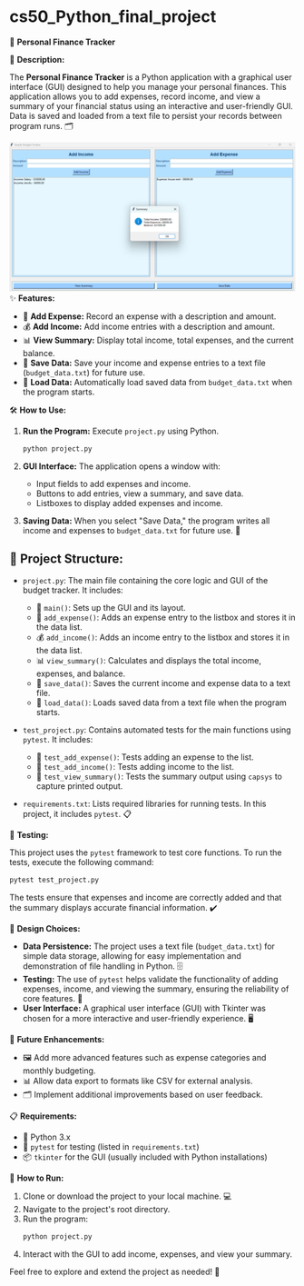 # cs50_Python_final_project

🧾 **Personal Finance Tracker**

📄 **Description:**

The **Personal Finance Tracker** is a Python application with a graphical user interface (GUI) designed to help you manage your personal finances. This application allows you to add expenses, record income, and view a summary of your financial status using an interactive and user-friendly GUI. Data is saved and loaded from a text file to persist your records between program runs. 🗂️

![Application Screenshot](gui_img.png)
✨ **Features:**

- 💸 **Add Expense:** Record an expense with a description and amount.
- 💰 **Add Income:** Add income entries with a description and amount.
- 📊 **View Summary:** Display total income, total expenses, and the current balance.
- 💾 **Save Data:** Save your income and expense entries to a text file (`budget_data.txt`) for future use.
- 📂 **Load Data:** Automatically load saved data from `budget_data.txt` when the program starts.

🛠️ **How to Use:**

1. **Run the Program:** Execute `project.py` using Python.
   ```bash
   python project.py
   ```
2. **GUI Interface:** The application opens a window with:
   - Input fields to add expenses and income.
   - Buttons to add entries, view a summary, and save data.
   - Listboxes to display added expenses and income.
   
3. **Saving Data:** When you select "Save Data," the program writes all income and expenses to `budget_data.txt` for future use. 📂

## 📂 **Project Structure:**

- `project.py`: The main file containing the core logic and GUI of the budget tracker. It includes:
  - 🏁 `main()`: Sets up the GUI and its layout.
  - 💸 `add_expense()`: Adds an expense entry to the listbox and stores it in the data list.
  - 💰 `add_income()`: Adds an income entry to the listbox and stores it in the data list.
  - 📊 `view_summary()`: Calculates and displays the total income, expenses, and balance.
  - 💾 `save_data()`: Saves the current income and expense data to a text file.
  - 📂 `load_data()`: Loads saved data from a text file when the program starts.

- `test_project.py`: Contains automated tests for the main functions using `pytest`. It includes:
  - 🧪 `test_add_expense()`: Tests adding an expense to the list.
  - 🧪 `test_add_income()`: Tests adding income to the list.
  - 🧪 `test_view_summary()`: Tests the summary output using `capsys` to capture printed output.

- `requirements.txt`: Lists required libraries for running tests. In this project, it includes `pytest`. 📋

🧪 **Testing:**

This project uses the `pytest` framework to test core functions. To run the tests, execute the following command:
```bash
pytest test_project.py
```
The tests ensure that expenses and income are correctly added and that the summary displays accurate financial information. ✔️

🧩 **Design Choices:**

- **Data Persistence:** The project uses a text file (`budget_data.txt`) for simple data storage, allowing for easy implementation and demonstration of file handling in Python. 🗄️
- **Testing:** The use of `pytest` helps validate the functionality of adding expenses, income, and viewing the summary, ensuring the reliability of core features. 🧪
- **User Interface:** A graphical user interface (GUI) with Tkinter was chosen for a more interactive and user-friendly experience. 🖥️

🚀 **Future Enhancements:**

- 🖼️ Add more advanced features such as expense categories and monthly budgeting.
- 📊 Allow data export to formats like CSV for external analysis.
- 🗂️ Implement additional improvements based on user feedback.

📋 **Requirements:**

- 🐍 Python 3.x
- 🧪 `pytest` for testing (listed in `requirements.txt`)
- 📦 `tkinter` for the GUI (usually included with Python installations)

🏃 **How to Run:**

1. Clone or download the project to your local machine. 💻
2. Navigate to the project's root directory.
3. Run the program:
   ```bash
   python project.py
   ```
4. Interact with the GUI to add income, expenses, and view your summary.

Feel free to explore and extend the project as needed! 🎉

